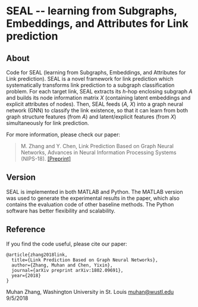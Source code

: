 SEAL -- learning from Subgraphs, Embeddings, and Attributes for Link prediction
===============================================================================

About
-----

Code for SEAL (learning from Subgraphs, Embeddings, and Attributes for Link prediction). SEAL is a novel framework for link prediction which systematically transforms link prediction to a subgraph classification problem. For each target link, SEAL extracts its *h*-hop enclosing subgraph *A* and builds its node information matrix *X* (containing latent embeddings and explicit attributes of nodes). Then, SEAL feeds (*A, X*) into a graph neural network (GNN) to classify the link existence, so that it can learn from both graph structure features (from *A*) and latent/explicit features (from *X*) simultaneously for link prediction.

For more information, please check our paper:
> M. Zhang and Y. Chen, Link Prediction Based on Graph Neural Networks, Advances in Neural Information Processing Systems (NIPS-18). [\[Preprint\]](https://arxiv.org/pdf/1802.09691.pdf)

Version
-------

SEAL is implemented in both MATLAB and Python. The MATLAB version was used to generate the experimental results in the paper, which also contains the evaluation code of other baseline methods. The Python software has better flexibility and scalability.

Reference
---------

If you find the code useful, please cite our paper:

    @article{zhang2018link,
      title={Link Prediction Based on Graph Neural Networks},
      author={Zhang, Muhan and Chen, Yixin},
      journal={arXiv preprint arXiv:1802.09691},
      year={2018}
    }

Muhan Zhang, Washington University in St. Louis
muhan@wustl.edu
9/5/2018
